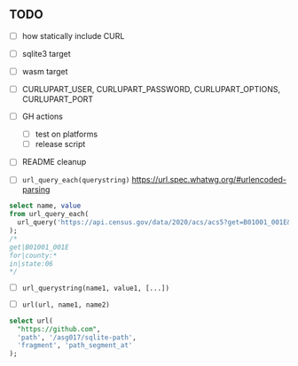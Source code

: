 ## TODO

- [ ] how statically include CURL
- [ ] sqlite3 target
- [ ] wasm target
- [ ] CURLUPART_USER, CURLUPART_PASSWORD, CURLUPART_OPTIONS, CURLUPART_PORT
- [ ] GH actions
  - [ ] test on platforms
  - [ ] release script
- [ ] README cleanup

- [ ] `url_query_each(querystring)` https://url.spec.whatwg.org/#urlencoded-parsing

```sql
select name, value
from url_query_each(
  url_query('https://api.census.gov/data/2020/acs/acs5?get=B01001_001E&for=county:*&in=state:06')
);
/*
get|B01001_001E
for|county:*
in|state:06
*/
```

- [ ] `url_querystring(name1, value1, [...])`

- [ ] `url(url, name1, name2)`

```sql
select url(
  "https://github.com",
  'path', '/asg017/sqlite-path',
  'fragment', 'path_segment_at'
);
```
